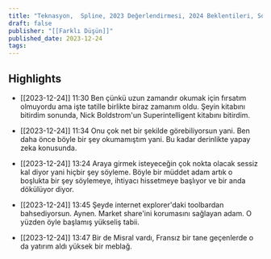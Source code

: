 ```yaml
---
title: "Teknasyon,  Spline, 2023 Değerlendirmesi, 2024 Beklentileri, Sound of Metal, Weihnachtsmarkt"
draft: false
publisher: "[[Farklı Düşün]]"
published_date: 2023-12-24
tags:
---
```



## Highlights
* [[2023-12-24]] 11:30  Ben çünkü uzun zamandır okumak için fırsatım olmuyordu ama işte tatille birlikte biraz zamanım oldu. Şeyin kitabını bitirdim sonunda, Nick Boldstrom'un Superintelligent kitabını bitirdim.

* [[2023-12-24]] 11:34  Onu çok net bir şekilde görebiliyorsun yani. Ben daha önce böyle bir şey okumamıştım yani. Bu kadar derinlikte yapay zeka konusunda.

* [[2023-12-24]] 13:24  Araya girmek isteyeceğin çok nokta olacak sessiz kal diyor yani hiçbir şey söyleme. Böyle bir müddet adam artık o boşlukta bir şey söylemeye, ihtiyacı hissetmeye başlıyor ve bir anda dökülüyor diyor.

* [[2023-12-24]] 13:45  Şeyde internet explorer'daki toolbardan bahsediyorsun. Aynen. Market share'ini korumasını sağlayan adam. O yüzden öyle başlamış yükseliş tabii.

* [[2023-12-24]] 13:47  Bir de Misral vardı, Fransız bir tane geçenlerde o da yatırım aldı yüksek bir meblağ.

